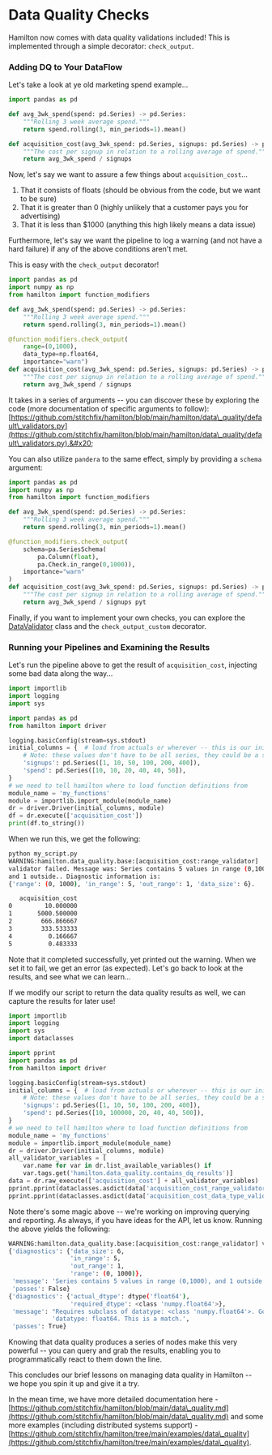 # Data Quality Checks

Hamilton now comes with data quality validations included! This is implemented through a simple decorator: `check_output`.

### Adding DQ to Your DataFlow

Let's take a look at ye old marketing spend example...

```python
import pandas as pd

def avg_3wk_spend(spend: pd.Series) -> pd.Series:
    """Rolling 3 week average spend."""
    return spend.rolling(3, min_periods=1).mean()

def acquisition_cost(avg_3wk_spend: pd.Series, signups: pd.Series) -> pd.Series:
    """The cost per signup in relation to a rolling average of spend."""
    return avg_3wk_spend / signups 
```

Now, let's say we want to assure a few things about `acquisition_cost`...&#x20;

1. That it consists of floats (should be obvious from the code, but we want to be sure)
2. That it is greater than 0 (highly unlikely that a customer pays you for advertising)
3. That it is less than $1000 (anything this high likely means a data issue)

Furthermore, let's say we want the pipeline to log a warning (and not have a hard failure) if any of the above conditions aren't met.

This is easy with the `check_output` decorator!

```python
import pandas as pd
import numpy as np
from hamilton import function_modifiers

def avg_3wk_spend(spend: pd.Series) -> pd.Series:
    """Rolling 3 week average spend."""
    return spend.rolling(3, min_periods=1).mean()

@function_modifiers.check_output(
    range=(0,1000),
    data_type=np.float64,
    importance="warn")
def acquisition_cost(avg_3wk_spend: pd.Series, signups: pd.Series) -> pd.Series:
    """The cost per signup in relation to a rolling average of spend."""
    return avg_3wk_spend / signups 
```

It takes in a series of arguments -- you can discover these by exploring the code (more documentation of specific arguments to follow): [https://github.com/stitchfix/hamilton/blob/main/hamilton/data\_quality/default\_validators.py](https://github.com/stitchfix/hamilton/blob/main/hamilton/data\_quality/default\_validators.py).&#x20;

You can also utilize `pandera` to the same effect, simply by providing a `schema` argument:

```python
import pandas as pd
import numpy as np
from hamilton import function_modifiers

def avg_3wk_spend(spend: pd.Series) -> pd.Series:
    """Rolling 3 week average spend."""
    return spend.rolling(3, min_periods=1).mean()

@function_modifiers.check_output(
    schema=pa.SeriesSchema(
        pa.Column(float), 
        pa.Check.in_range(0,1000)),
    importance="warn"
)
def acquisition_cost(avg_3wk_spend: pd.Series, signups: pd.Series) -> pd.Series:
    """The cost per signup in relation to a rolling average of spend."""
    return avg_3wk_spend / signups pyt
```

Finally, if you want to implement your own checks, you can explore the [DataValidator](https://github.com/stitchfix/hamilton/blob/90afd3a08df15794f95f9741510923d089a6946a/hamilton/data\_quality/base.py#L26) class and the `check_output_custom` decorator.

### Running your Pipelines and Examining the Results

Let's run the pipeline above to get the result of `acquisition_cost`, injecting some bad data along the way...



```python
import importlib
import logging
import sys

import pandas as pd
from hamilton import driver

logging.basicConfig(stream=sys.stdout)
initial_columns = {  # load from actuals or wherever -- this is our initial data we use as input.
    # Note: these values don't have to be all series, they could be a scalar.
    'signups': pd.Series([1, 10, 50, 100, 200, 400]),
    'spend': pd.Series([10, 10, 20, 40, 40, 50]),
}
# we need to tell hamilton where to load function definitions from
module_name = 'my_functions'
module = importlib.import_module(module_name)
dr = driver.Driver(initial_columns, module) 
df = dr.execute(['acquisition_cost'])
print(df.to_string())
```

When we run this, we get the following:

```bash
python my_script.py
WARNING:hamilton.data_quality.base:[acquisition_cost:range_validator] 
validator failed. Message was: Series contains 5 values in range (0,1000), 
and 1 outside.. Diagnostic information is: 
{'range': (0, 1000), 'in_range': 5, 'out_range': 1, 'data_size': 6}.

   acquisition_cost
0         10.000000
1       5000.500000
2        666.866667
3        333.533333
4          0.166667
5          0.483333
```

Note that it completed successfully, yet printed out the warning. When we set it to fail, we get an error (as expected). Let's go back to look at the results, and see what we can learn...

If we modify our script to return the data quality results as well, we can capture the results for later use!

```python
import importlib
import logging
import sys
import dataclasses

import pprint
import pandas as pd
from hamilton import driver

logging.basicConfig(stream=sys.stdout)
initial_columns = {  # load from actuals or wherever -- this is our initial data we use as input.
    # Note: these values don't have to be all series, they could be a scalar.
    'signups': pd.Series([1, 10, 50, 100, 200, 400]),
    'spend': pd.Series([10, 100000, 20, 40, 40, 500]),
}
# we need to tell hamilton where to load function definitions from
module_name = 'my_functions'
module = importlib.import_module(module_name)
dr = driver.Driver(initial_columns, module)
all_validator_variables = [
    var.name for var in dr.list_available_variables() if
    var.tags.get('hamilton.data_quality.contains_dq_results')]
data = dr.raw_execute(['acquisition_cost'] + all_validator_variables)
pprint.pprint(dataclasses.asdict(data['acquisition_cost_range_validator']))
pprint.pprint(dataclasses.asdict(data['acquisition_cost_data_type_validator']))
```

Note there's some magic above -- we're working on improving querying and reporting. As always, if you have ideas for the API, let us know. Running the above yields the following:

```bash
WARNING:hamilton.data_quality.base:[acquisition_cost:range_validator] validator failed. Message was: Series contains 5 values in range (0,1000), and 1 outside.. Diagnostic information is: {'range': (0, 1000), 'in_range': 5, 'out_range': 1, 'data_size': 6}.
{'diagnostics': {'data_size': 6,
                 'in_range': 5,
                 'out_range': 1,
                 'range': (0, 1000)},
 'message': 'Series contains 5 values in range (0,1000), and 1 outside.',
 'passes': False}
{'diagnostics': {'actual_dtype': dtype('float64'),
                 'required_dtype': <class 'numpy.float64'>},
 'message': "Requires subclass of datatype: <class 'numpy.float64'>. Got "
            'datatype: float64. This is a match.',
 'passes': True}
```

Knowing that data quality produces a series of nodes make this very powerful -- you can query and grab the results, enabling you to programmatically react to them down the line.&#x20;

This concludes our brief lessons on managing data quality in Hamilton -- we hope you spin it up and give it a try.

In the mean time, we have more detailed documentation here - [https://github.com/stitchfix/hamilton/blob/main/data\_quality.md](https://github.com/stitchfix/hamilton/blob/main/data\_quality.md) and some more examples (including distributed systems support) - [https://github.com/stitchfix/hamilton/tree/main/examples/data\_quality](https://github.com/stitchfix/hamilton/tree/main/examples/data\_quality).

